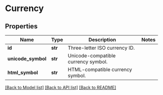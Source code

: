 # Currency

## Properties
Name | Type | Description | Notes
------------ | ------------- | ------------- | -------------
**id** | **str** | Three-letter ISO currency ID. | 
**unicode_symbol** | **str** | Unicode-compatible currency symbol. | 
**html_symbol** | **str** | HTML-compatible currency symbol. | 

[[Back to Model list]](../README.md#documentation-for-models) [[Back to API list]](../README.md#documentation-for-api-endpoints) [[Back to README]](../README.md)



